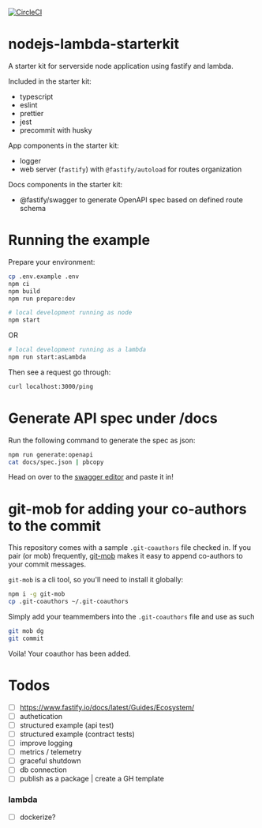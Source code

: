 [![CircleCI](https://dl.circleci.com/status-badge/img/gh/jessicamann/nodejs-lambda-starterkit/tree/main.svg?style=svg)](https://dl.circleci.com/status-badge/redirect/gh/jessicamann/nodejs-lambda-starterkit/tree/main)

# nodejs-lambda-starterkit

A starter kit for serverside node application using fastify and lambda.

Included in the starter kit:

- typescript
- eslint
- prettier
- jest
- precommit with husky

App components in the starter kit:

- logger
- web server (`fastify`) with `@fastify/autoload` for routes organization

Docs components in the starter kit:

- @fastify/swagger to generate OpenAPI spec based on defined route schema

# Running the example

Prepare your environment:

```bash
cp .env.example .env
npm ci
npm build
npm run prepare:dev
```

```bash
# local development running as node
npm start
```

OR

```bash
# local development running as a lambda
npm run start:asLambda
```

Then see a request go through:

```bash
curl localhost:3000/ping
```

# Generate API spec under /docs

Run the following command to generate the spec as json:

```bash
npm run generate:openapi
cat docs/spec.json | pbcopy
```

Head on over to the [swagger editor](https://editor-next.swagger.io/) and paste it in!

# git-mob for adding your co-authors to the commit

This repository comes with a sample `.git-coauthors` file checked in. If you pair (or mob) frequently, [git-mob](https://www.npmjs.com/package/git-mob#add-co-author-from-github) makes it easy to append co-authors to your commit messages.

`git-mob` is a cli tool, so you'll need to install it globally:

```bash
npm i -g git-mob
cp .git-coauthors ~/.git-coauthors
```

Simply add your teammembers into the `.git-coauthors` file and use as such

```bash
git mob dg
git commit
```

Voila! Your coauthor has been added.

# Todos

- [ ] https://www.fastify.io/docs/latest/Guides/Ecosystem/
- [ ] authetication
- [ ] structured example (api test)
- [ ] structured example (contract tests)
- [ ] improve logging
- [ ] metrics / telemetry
- [ ] graceful shutdown
- [ ] db connection
- [ ] publish as a package | create a GH template

### lambda

- [ ] dockerize?
